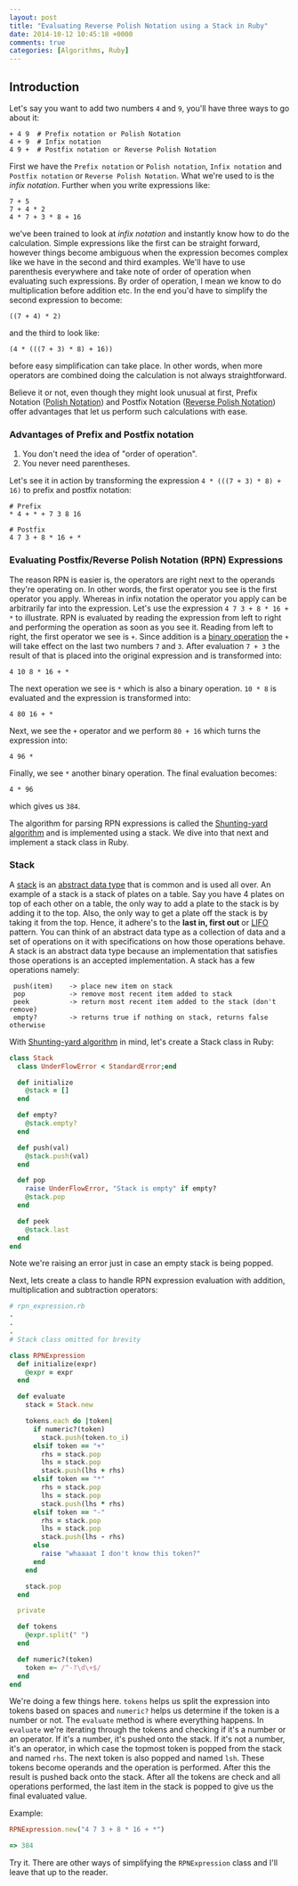 ```yaml
---
layout: post
title: "Evaluating Reverse Polish Notation using a Stack in Ruby"
date: 2014-10-12 10:45:18 +0000
comments: true
categories: [Algorithms, Ruby]
---
```


<!-- more -->

## Introduction

Let's say you want to add two numbers `4` and `9`, you'll have three ways to go about it:

```
+ 4 9  # Prefix notation or Polish Notation
4 + 9  # Infix notation
4 9 +  # Postfix notation or Reverse Polish Notation
```

First we have the `Prefix notation` or `Polish notation`, `Infix notation` and `Postfix notation` or `Reverse Polish Notation`. What we're used to is the _infix notation_. Further when you write expressions like:

```
7 + 5
7 + 4 * 2
4 * 7 + 3 * 8 + 16
```

we've been trained to look at _infix notation_ and instantly know how to do the calculation. Simple expressions like the first can be straight forward, however things become ambiguous when the expression becomes complex like we have in the second and third examples. We'll have to use parenthesis everywhere and take note of order of operation when evaluating such expressions. By order of operation, I mean we know to do multiplication before addition etc. In the end you'd have to simplify the second expression to become:

```
((7 + 4) * 2)
```

and the third to look like:

```
(4 * (((7 + 3) * 8) + 16))
```

before easy simplification can take place. In other words, when more operators are combined doing the calculation is not always straightforward.

Believe it or not, even though they might look unusual at first, Prefix Notation ([Polish Notation](http://en.wikipedia.org/wiki/Polish_notation)) and Postfix Notation ([Reverse Polish Notation](http://en.wikipedia.org/wiki/Reverse_Polish_notation)) offer advantages that let us perform such calculations with ease.

### Advantages of Prefix and Postfix notation

1. You don't need the idea of "order of operation".
2. You never need parentheses.

Let's see it in action by transforming the expression `4 * (((7 + 3) * 8) + 16)` to prefix and postfix notation:

```
# Prefix
* 4 + * + 7 3 8 16
```

```
# Postfix
4 7 3 + 8 * 16 + *
```

### Evaluating Postfix/Reverse Polish Notation (RPN) Expressions

The reason RPN is easier is, the operators are right next to the operands they're operating on. In other words, the first operator you see is the first operator you apply. Whereas in infix notation the operator you apply can be arbitrarily far into the expression. Let's use the expression `4 7 3 + 8 * 16 + *` to illustrate. RPN is evaluated by reading the expression from left to right and performing the operation as soon as you see it.  Reading from left to right, the first operator we see is `+`. Since addition is a [binary operation](http://en.wikipedia.org/wiki/Binary_operation) the `+` will take effect on the last two numbers `7` and `3`. After evaluation `7 + 3` the result of that is placed into the original expression and is transformed into:

```
4 10 8 * 16 + *
```

The next operation we see is `*` which is also a binary operation. `10 * 8` is evaluated and the expression is transformed into:

```
4 80 16 + *
```

Next, we see the `+` operator and we perform `80 + 16` which turns the expression into:

```
4 96 *
```

Finally, we see `*` another binary operation. The final evaluation becomes:

```
4 * 96
```

which gives us `384`.

The algorithm for parsing RPN expressions is called the [Shunting-yard algorithm](http://en.wikipedia.org/wiki/Shunting-yard_algorithm) and is implemented using a stack. We dive into that next and implement a stack class in Ruby.


### Stack

A [stack](http://en.wikipedia.org/wiki/Stack_%28abstract_data_type%29) is an [abstract data type](http://en.wikipedia.org/wiki/Abstract_data_type) that is common and is used all over. An example of a stack is a stack of plates on a table. Say you have 4 plates on top of each other on a table, the only way to add a plate to the stack is by adding it to the top. Also, the only way to get a plate off the stack is by taking it from the top. Hence, it adhere's to the **last in, first out** or [LIFO](http://en.wikipedia.org/wiki/LIFO_%28computing%29) pattern. You can think of an abstract data type as a collection of data and a set of operations on it with specifications on how those operations behave. A stack is an abstract data type because an implementation that satisfies those operations is an accepted implementation. A stack has a few operations namely:

```
 push(item)    -> place new item on stack
 pop           -> remove most recent item added to stack
 peek          -> return most recent item added to the stack (don't remove)
 empty?        -> returns true if nothing on stack, returns false otherwise
```

With [Shunting-yard algorithm](http://en.wikipedia.org/wiki/Shunting-yard_algorithm) in mind, let's create a Stack class in Ruby:

```ruby
class Stack
  class UnderFlowError < StandardError;end

  def initialize
    @stack = []
  end

  def empty?
    @stack.empty?
  end

  def push(val)
    @stack.push(val)
  end

  def pop
    raise UnderFlowError, "Stack is empty" if empty?
    @stack.pop
  end

  def peek
    @stack.last
  end
end
```

Note we're raising an error just in case an empty stack is being popped.

Next, lets create a class to handle RPN expression evaluation with addition, multiplication and subtraction operators:

```ruby
# rpn_expression.rb
.
.
.
# Stack class omitted for brevity

class RPNExpression
  def initialize(expr)
    @expr = expr
  end

  def evaluate
    stack = Stack.new

    tokens.each do |token|
      if numeric?(token)
        stack.push(token.to_i)
      elsif token == "+"
        rhs = stack.pop
        lhs = stack.pop
        stack.push(lhs + rhs)
      elsif token == "*"
        rhs = stack.pop
        lhs = stack.pop
        stack.push(lhs * rhs)
      elsif token == "-"
        rhs = stack.pop
        lhs = stack.pop
        stack.push(lhs - rhs)
      else
        raise "whaaaat I don't know this token?"
      end
    end

    stack.pop
  end

  private

  def tokens
    @expr.split(" ")
  end

  def numeric?(token)
    token =~ /^-?\d\+$/
  end
end
```

We're doing a few things here. `tokens` helps us split the expression into tokens based on spaces and `numeric?` helps us determine if the token is a number or not. The `evaluate` method is where everything happens. In `evaluate` we're iterating through the tokens and checking if it's a number or an operator. If it's a number, it's pushed onto the stack. If it's not a number, it's an operator, in which case the topmost token is popped from the stack and named `rhs`. The next token is also popped and named `lsh`. These tokens become operands and the operation is performed. After this the result is pushed back onto the stack. After all the tokens are check and all operations performed, the last item in the stack is popped to give us the final evaluated value.

Example:

```ruby
RPNExpression.new("4 7 3 + 8 * 16 + *")

=> 384
```

Try it. There are other ways of simplifying the `RPNExpression` class and I'll leave that up to the reader.
